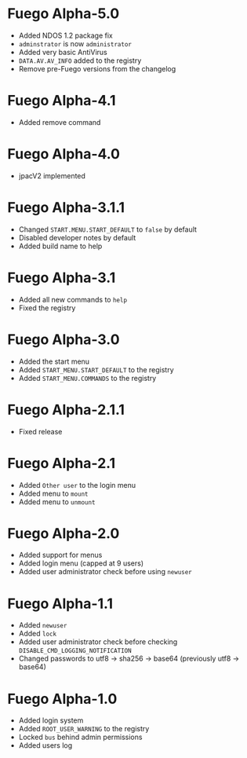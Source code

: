 # Fuego Alpha-5.0
- Added NDOS 1.2 package fix
- `adminstrator` is now `administrator` 
- Added very basic AntiVirus
- `DATA.AV.AV_INFO` added to the registry
- Remove pre-Fuego versions from the changelog

# Fuego Alpha-4.1
- Added remove command

# Fuego Alpha-4.0
- jpacV2 implemented

# Fuego Alpha-3.1.1
- Changed `START.MENU.START_DEFAULT` to `false` by default
- Disabled developer notes by default
- Added build name to help

# Fuego Alpha-3.1
- Added all new commands to `help`
- Fixed the registry

# Fuego Alpha-3.0
- Added the start menu
- Added `START_MENU.START_DEFAULT` to the registry
- Added `START_MENU.COMMANDS` to the registry

# Fuego Alpha-2.1.1
- Fixed release

# Fuego Alpha-2.1
- Added `Other user` to the login menu
- Added menu to `mount`
- Added menu to `unmount`

# Fuego Alpha-2.0
- Added support for menus
- Added login menu (capped at 9 users)
- Added user administrator check before using `newuser`

# Fuego Alpha-1.1
- Added `newuser`
- Added `lock`
- Added user administrator check before checking `DISABLE_CMD_LOGGING_NOTIFICATION`
- Changed passwords to utf8 -> sha256 -> base64 (previously utf8 -> base64)


# Fuego Alpha-1.0
- Added login system 
- Added `ROOT_USER_WARNING` to the registry
- Locked `bus` behind admin permissions
- Added users log